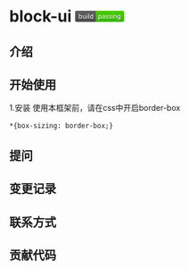# block-ui [![img.png](img.png)](https://img.shields.io/circleci/build/github/xiaojiongtu/block-ui)
## 介绍
## 开始使用
 1.安装
使用本框架前，请在css中开启border-box


    *{box-sizing: border-box;}
## 提问

## 变更记录
## 联系方式
## 贡献代码



  
